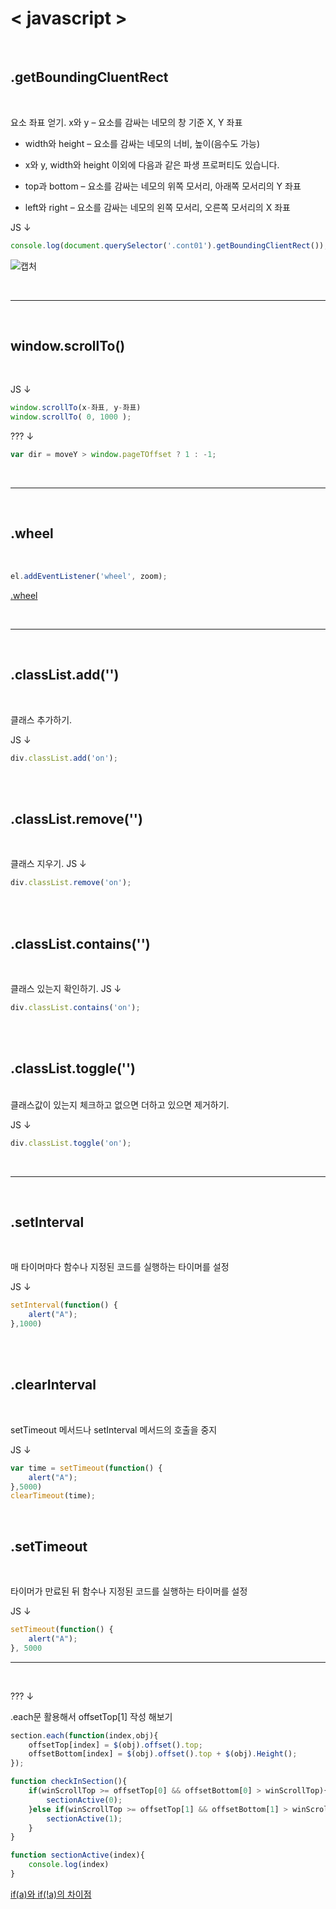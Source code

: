 # < javascript >

<br>

## __.getBoundingCluentRect__
<br>

요소 좌표 얻기.
x와 y – 요소를 감싸는 네모의 창 기준 X, Y 좌표
- width와 height – 요소를 감싸는 네모의 너비, 높이(음수도 가능)
- x와 y, width와 height 이외에 다음과 같은 파생 프로퍼티도 있습니다.

- top과 bottom – 요소를 감싸는 네모의 위쪽 모서리, 아래쪽 모서리의 Y 좌표
- left와 right – 요소를 감싸는 네모의 왼쪽 모서리, 오른쪽 모서리의 X 좌표

JS ↓
```js
console.log(document.querySelector('.cont01').getBoundingClientRect());
```

![캡처](https://user-images.githubusercontent.com/90018379/179651728-cb39d2ae-62d0-42af-b8ea-b5f19cee1c72.PNG)

<br>

---------

<br>

## __window.scrollTo()__
<br>

JS ↓
```js
window.scrollTo(x-좌표, y-좌표)
window.scrollTo( 0, 1000 );
```

??? ↓
```js
var dir = moveY > window.pageTOffset ? 1 : -1;
```
<br>

---------

<br>

## __.wheel__
<br>

```js
el.addEventListener('wheel', zoom);
```

[.wheel](https://m.blog.naver.com/a_ugust/221982749023)

<br>

---------

<br>

## __.classList.add('')__
<br>

클래스 추가하기.

JS ↓
```js
div.classList.add('on');
```
<br>
<br>

## __.classList.remove('')__
<br>

클래스 지우기.
JS ↓
```js
div.classList.remove('on');
```
<br>
<br>

## __.classList.contains('')__
<br>

클래스 있는지 확인하기.
JS ↓
```js
div.classList.contains('on');
```
<br>
<br>

## __.classList.toggle('')__
<br>
클래스값이 있는지 체크하고 없으면 더하고 있으면 제거하기.

JS ↓
```js
div.classList.toggle('on');
```
<br>

---------

<br>

## __.setInterval__
<br>

매 타이머마다 함수나 지정된 코드를 실행하는 타이머를 설정

JS ↓
```js
setInterval(function() {
    alert("A");
},1000)
```
<br>
<br>

## __.clearInterval__
<br>

setTimeout 메서드나 setInterval 메서드의 호출을 중지

JS ↓
```js
var time = setTimeout(function() {
    alert("A");
},5000)
clearTimeout(time);
```
<br>

## __.setTimeout__
<br>

타이머가 만료된 뒤 함수나 지정된 코드를 실행하는 타이머를 설정

JS ↓
```js
setTimeout(function() {
    alert("A");
}, 5000
```

---------

<br>

??? ↓

.each문 활용해서 offsetTop[1] 작성 해보기

```js
section.each(function(index,obj){
    offsetTop[index] = $(obj).offset().top;
    offsetBottom[index] = $(obj).offset().top + $(obj).Height();
});

function checkInSection(){
    if(winScrollTop >= offsetTop[0] && offsetBottom[0] > winScrollTop){
        sectionActive(0);
    }else if(winScrollTop >= offsetTop[1] && offsetBottom[1] > winScrollTop){
        sectionActive(1);
    }
}

function sectionActive(index){
    console.log(index)
}
```

[if(a)와 if(!a)의 차이점](https://dojang.io/mod/forum/discuss.php?d=1267)
